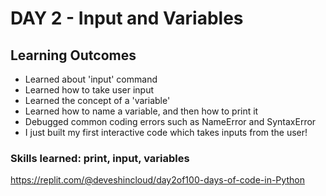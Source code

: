 # DAY 2 - Input and Variables
## Learning Outcomes
- Learned about 'input' command
- Learned how to take user input
- Learned the concept of a 'variable'
- Learned how to name a variable, and then how to print it
- Debugged common coding errors such as NameError and SyntaxError
- I just built my first interactive code which takes inputs from the user!

### Skills learned: print, input, variables

https://replit.com/@deveshincloud/day2of100-days-of-code-in-Python
